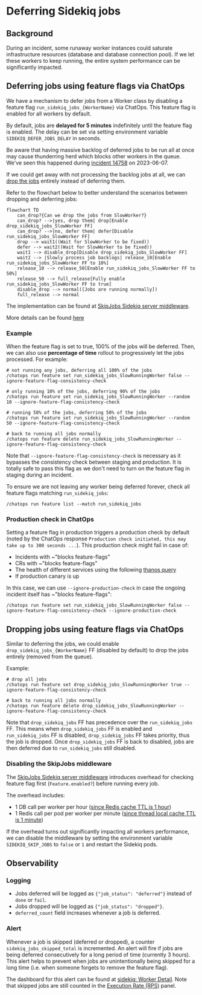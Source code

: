 # Deferring Sidekiq jobs

## Background

During an incident, some runaway worker instances could saturate infrastructure resources (database and database connection pool).
If we let these workers to keep running, the entire system performance can be significantly impacted.

## Deferring jobs using feature flags via ChatOps

We have a mechanism to defer jobs from a Worker class by disabling a feature flag `run_sidekiq_jobs_{WorkerName}` via ChatOps.
This feature flag is enabled for all workers by default.

By default, jobs are **delayed for 5 minutes** indefinitely until the feature flag is enabled. The delay can be set via
setting environment variable `SIDEKIQ_DEFER_JOBS_DELAY` in seconds.

Be aware that having massive backlog of deferred jobs to be run all at once may cause thunderring herd which blocks other workers in the queue.
We've seen this happened during [incident 14758](https://gitlab.com/gitlab-com/gl-infra/production/-/issues/14758#note_1426042281) on 2023-06-07.

If we could get away with not processing the backlog jobs at all, we can [drop the jobs](#dropping-jobs-using-feature-flags-via-chatops) entirely instead of deferring them.

Refer to the flowchart below to better understand the scenarios between dropping and deferring jobs:

```mermaid
flowchart TD
    can_drop?{Can we drop the jobs from SlowWorker?}
    can_drop? -->|yes, drop them| drop[Enable drop_sidekiq_jobs_SlowWorker FF]
    can_drop? -->|no, defer them| defer[Disable run_sidekiq_jobs_SlowWorker FF]
    drop --> wait1((Wait for SlowWorker to be fixed))
    defer --> wait2((Wait for SlowWorker to be fixed))
    wait1 --> disable_drop[Disable drop_sidekiq_jobs_SlowWorker FF]
    wait2 --> |Slowly process job backlogs| release_10[Enable run_sidekiq_jobs_SlowWorker FF to 10%]
    release_10 --> release_50[Enable run_sidekiq_jobs_SlowWorker FF to 50%]
    release_50 --> full_release[Fully enable run_sidekiq_jobs_SlowWorker FF to true]
    disable_drop --> normal([Jobs are running normally])
    full_release --> normal
```

The implementation can be found at [SkipJobs Sidekiq server middleware](https://gitlab.com/gitlab-org/gitlab/-/blob/master/lib/gitlab/sidekiq_middleware/skip_jobs.rb).

More details can be found [here](https://docs.gitlab.com/ee/development/feature_flags/#deferring-sidekiq-jobs)

### Example

When the feature flag is set to true, 100% of the jobs will be deferred. Then, we can also use **percentage of time** rollout
to progressively let the jobs processed. For example:

```shell
# not running any jobs, deferring all 100% of the jobs
/chatops run feature set run_sidekiq_jobs_SlowRunningWorker false --ignore-feature-flag-consistency-check

# only running 10% of the jobs, deferring 90% of the jobs
/chatops run feature set run_sidekiq_jobs_SlowRunningWorker --random 10 --ignore-feature-flag-consistency-check

# running 50% of the jobs, deferring 50% of the jobs
/chatops run feature set run_sidekiq_jobs_SlowRunningWorker --random 50 --ignore-feature-flag-consistency-check

# back to running all jobs normally
/chatops run feature delete run_sidekiq_jobs_SlowRunningWorker --ignore-feature-flag-consistency-check
```

Note that `--ignore-feature-flag-consistency-check` is necessary as it bypasses the consistency check between staging and production.
It is totally safe to pass this flag as we don't need to turn on the feature flag in staging during an incident.

To ensure we are not leaving any worker being deferred forever, check all feature flags matching `run_sidekiq_jobs`:

```shell
/chatops run feature list --match run_sidekiq_jobs
````

### Production check in ChatOps

Setting a feature flag in production triggers a production check by default (noted by the ChatOps response `Production check initiated, this may take up to 300 seconds ...`).
This production check might fail in case of:

- Incidents with ~"blocks feature-flags"
- CRs with ~"blocks feature-flags"
- The health of different services using the following [thanos query](https://thanos-query.ops.gitlab.net/graph?g0.expr=gitlab_deployment_health%3Aservice%7Benv%3D%22gprd%22%7D&g0.tab=0&g0.range_input=6h)
- If production canary is up

In this case, we can use `--ignore-production-check` in case the ongoing incident itself has ~"blocks feature-flags":

```
/chatops run feature set run_sidekiq_jobs_SlowRunningWorker false --ignore-feature-flag-consistency-check --ignore-production-check
```

## Dropping jobs using feature flags via ChatOps

Similar to deferring the jobs, we could enable `drop_sidekiq_jobs_{WorkerName}` FF (disabled by default) to drop the jobs entirely (removed from the queue).

Example:

```shell
# drop all jobs
/chatops run feature set drop_sidekiq_jobs_SlowRunningWorker true --ignore-feature-flag-consistency-check

# back to running all jobs normally
/chatops run feature delete drop_sidekiq_jobs_SlowRunningWorker --ignore-feature-flag-consistency-check
```

Note that `drop_sidekiq_jobs` FF has precedence over the `run_sidekiq_jobs` FF. This means when `drop_sidekiq_jobs` FF is enabled and `run_sidekiq_jobs` FF is disabled,
`drop_sidekiq_jobs` FF takes priority, thus the job is dropped. Once `drop_sidekiq_jobs` FF is back to disabled, jobs are then deferred due to `run_sidekiq_jobs` still disabled.

### Disabling the SkipJobs middleware

The [SkipJobs Sidekiq server middleware](https://gitlab.com/gitlab-org/gitlab/-/blob/master/lib/gitlab/sidekiq_middleware/skip_jobs.rb)
introduces overhead for checking feature flag first (`Feature.enabled?`) before running every job.

The overhead includes:

- 1 DB call per worker per hour ([since Redis cache TTL is 1 hour](https://gitlab.com/gitlab-org/gitlab/-/blob/47c8eca764c926ecdf0897f7b992353bb231b7c1/lib/feature.rb#L303))
- 1 Redis call per pod per worker per minute ([since thread local cache TTL is 1 minute](https://gitlab.com/gitlab-org/gitlab/-/blob/47c8eca764c926ecdf0897f7b992353bb231b7c1/lib/feature.rb#L310-310))

If the overhead turns out significantly impacting all workers performance, we can disable the middleware
by setting the environment variable `SIDEKIQ_SKIP_JOBS` to `false` or `1` and restart the Sidekiq pods.

## Observability

### Logging

- Jobs deferred will be logged as `{"job_status": "deferred"}` instead of `done` or `fail`.
- Jobs dropped will be logged as `{"job_status": "dropped"}`.
- `deferred_count` field increases whenever a job is deferred.

### Alert

Whenever a job is skipped (deferred or dropped), a counter `sidekiq_jobs_skipped_total` is incremented. An alert will fire
if jobs are being deferred consecutively for a long period of time (currently 3 hours). This alert helps to
prevent when jobs are unintentionally being skipped for a long time (i.e. when someone forgets to remove
the feature flag).

The dashboard for this alert can be found at [sidekiq: Worker Detail](https://dashboards.gitlab.net/d/sidekiq-worker-detail/sidekiq-worker-detail?orgId=1&viewPanel=2019205131).
Note that skipped jobs are still counted in the [Execution Rate (RPS)](https://dashboards.gitlab.net/d/sidekiq-worker-detail/sidekiq-worker-detail?orgId=1&viewPanel=3168042924)
panel.
